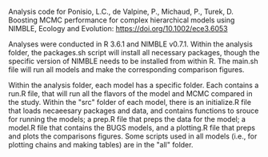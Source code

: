 Analysis code for Ponisio, L.C., de Valpine, P., Michaud, P., Turek, D. Boosting MCMC performance for complex hierarchical models using NIMBLE, Ecology and Evolution: https://doi.org/10.1002/ece3.6053

Analyses were conducted in R 3.6.1 and NIMBLE v0.7.1.  Within the analysis folder, the packages.sh script will install all necessary packages, though the specific version of NIMBLE needs to be installed from within R. The main.sh file will run all models and make the corresponding comparison figures.

Within the analysis folder, each model has a specific folder. Each contains a run.R file, that will run all the flavors of the model and MCMC compared in the study. Within the "src" folder of each model, there is an initialize.R file that loads necaeesary packages and data, and contains functions to srouce for running the models; a prep.R file that preps the data for the model; a model.R file that contains the BUGS models, and a plotting.R file that preps and plots the comparisons figures. Some scripts used in all models (i.e., for plotting chains and making tables) are in the "all" folder.
